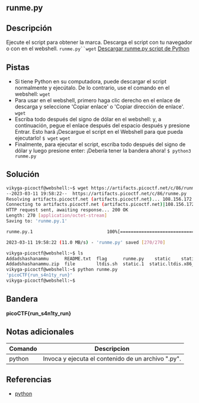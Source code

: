 ## runme.py

## Descripción
Ejecute el script para obtener la marca. Descarga el script con tu navegador o con en el webshell. `runme.py``wget` 
[Descargar runme.py script de Python](https://artifacts.picoctf.net/c/86/runme.py)

## Pistas
* Si tiene Python en su computadora, puede descargar el script normalmente y ejecútalo. De lo contrario, use el comando en el webshell: `wget`
* Para usar en el webshell, primero haga clic derecho en el enlace de descarga y seleccione 'Copiar enlace' o 'Copiar dirección de enlace'. `wget`
* Escriba todo después del signo de dólar en el webshell: y, a continuación, pegue el enlace después del espacio después y presione Entrar. Esto hará ¡Descargue el script en el Webshell para que pueda ejecutarlo! `$ wget` `wget`
* Finalmente, para ejecutar el script, escriba todo después del signo de dólar y luego presione enter: ¡Debería tener la bandera ahora! `$ python3 runme.py`

## Solución
``` bash
vikyga-picoctf@webshell:~$ wget https://artifacts.picoctf.net/c/86/runme.py
--2023-03-11 19:58:22--  https://artifacts.picoctf.net/c/86/runme.py
Resolving artifacts.picoctf.net (artifacts.picoctf.net)... 108.156.172.120, 108.156.172.74, 108.156.172.6, ...
Connecting to artifacts.picoctf.net (artifacts.picoctf.net)|108.156.172.120|:443... connected.
HTTP request sent, awaiting response... 200 OK
Length: 270 [application/octet-stream]
Saving to: 'runme.py.1'

runme.py.1                            100%[=========================================================================>]     270  --.-KB/s    in 0s      

2023-03-11 19:58:22 (11.0 MB/s) - 'runme.py' saved [270/270]

vikyga-picoctf@webshell:~$ ls
Addadshashanammu      README.txt  flag      runme.py    static    static.ltdis.strings.txt  strings
Addadshashanammu.zip  file        ltdis.sh  static.1  static.ltdis.x86_64.txt   warm
vikyga-picoctf@webshell:~$ python runme.py 
'picoCTF{run_s4n1ty_run}'
vikyga-picoctf@webshell:~$
```

## Bandera
**picoCTF{run_s4n1ty_run}**

## Notas adicionales
|Comando | Descripcion |
|-----|-------|
| python | Invoca y ejecuta el contenido de un archivo ".py". |

## Referencias
* [python](https://docs.python.org/3/using/cmdline.html)
